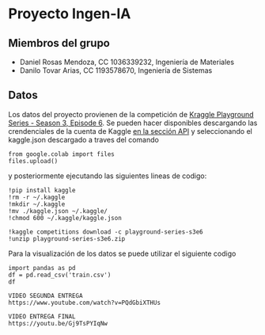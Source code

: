 
# Proyecto Ingen-IA
## Miembros del grupo
- Daniel Rosas Mendoza, CC 1036339232, Ingeniería de Materiales
- Danilo Tovar Arias, CC 1193578670, Ingeniería de Sistemas

## Datos
Los datos del proyecto provienen de la competición de [Kraggle Playground Series - Season 3, Episode 6](https://www.kaggle.com/competitions/playground-series-s3e6/overview). Se pueden hacer disponibles descargando las crendenciales de la cuenta de Kaggle [en la sección API](https://www.kaggle.com/settings/account) y seleccionando el kaggle.json descargado a traves del comando
```
from google.colab import files
files.upload()
```
y posteriormente ejecutando las siguientes lineas de codigo:
```
!pip install kaggle
!rm -r ~/.kaggle
!mkdir ~/.kaggle
!mv ./kaggle.json ~/.kaggle/
!chmod 600 ~/.kaggle/kaggle.json
```
```
!kaggle competitions download -c playground-series-s3e6
!unzip playground-series-s3e6.zip
```
Para la visualización de los datos se puede utilizar el siguiente codigo
```
import pandas as pd
df = pd.read_csv('train.csv')
df
```



```
VIDEO SEGUNDA ENTREGA
https://www.youtube.com/watch?v=PQdGbiXTHUs
```
```
VIDEO ENTREGA FINAL 
https://youtu.be/Gj9TsPYIqNw
```
